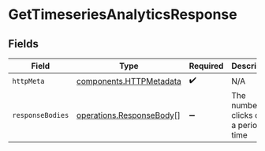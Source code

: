 # GetTimeseriesAnalyticsResponse


## Fields

| Field                                                                | Type                                                                 | Required                                                             | Description                                                          |
| -------------------------------------------------------------------- | -------------------------------------------------------------------- | -------------------------------------------------------------------- | -------------------------------------------------------------------- |
| `httpMeta`                                                           | [components.HTTPMetadata](../../models/components/httpmetadata.md)   | :heavy_check_mark:                                                   | N/A                                                                  |
| `responseBodies`                                                     | [operations.ResponseBody](../../models/operations/responsebody.md)[] | :heavy_minus_sign:                                                   | The number of clicks over a period of time                           |
